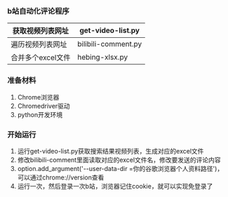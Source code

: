 ### b站自动化评论程序

| 获取视频列表网址  | get-video-list.py   |
| ----------------- | ------------------- |
| 遍历视频列表网址  | bilibili-comment.py |
| 合并多个excel文件 | hebing-xlsx.py      |

### 准备材料

1. Chrome浏览器
2. Chromedriver驱动
3. python开发环境

### 开始运行

1. 运行get-video-list.py获取搜索结果视频列表，生成对应的excel文件
2. 修改bilibili-comment里面读取对应的excel文件名，修改要发送的评论内容
3. option.add_argument('--user-data-dir =你的谷歌浏览器个人资料路径')，可以通过chrome://version查看
4. 运行一次，然后登录一次b站，浏览器记住cookie，就可以实现免登录了

